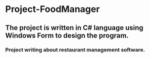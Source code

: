 # Project-FoodManager
## The project is written in C# language using Windows Form to design the program.
### Project writing about restaurant management software.
